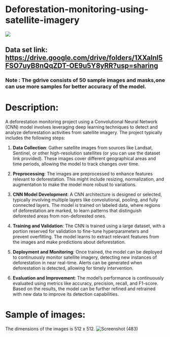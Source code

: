 # Deforestation-monitoring-using-satellite-imagery
<p>
  <img src="https://www.google.com/url?sa=i&url=https%3A%2F%2Fwww.cyberswift.com%2Fin%2Findustries%2Fafforestation-deforestation&psig=AOvVaw3pWFSMrf4m_gckAXV_tktw&ust=1723304056236000&source=images&cd=vfe&opi=89978449&ved=0CBEQjRxqFwoTCIC3pd2e6IcDFQAAAAAdAAAAABAE">
</p>

## Data set link: https://drive.google.com/drive/folders/1XXaInl5FSO7uyB8nQqZDT-OE9u5Y8yRR?usp=sharing
### Note : The gdrive consists of 50 sample images and masks,one can use more samples for better accuracy of the model.
# Description:
A deforestation monitoring project using a Convolutional Neural Network (CNN) model involves leveraging deep learning techniques to detect and analyze deforestation activities from satellite imagery. The project typically includes the following steps:

1. **Data Collection**: Gather satellite images from sources like Landsat, Sentinel, or other high-resolution satellites (or you can use the dataset link provided). These images cover different geographical areas and time periods, allowing the model to track changes over time.

2. **Preprocessing**: The images are preprocessed to enhance features relevant to deforestation. This might include resizing, normalization, and augmentation to make the model more robust to variations.

3. **CNN Model Development**: A CNN architecture is designed or selected, typically involving multiple layers like convolutional, pooling, and fully connected layers. The model is trained on labeled data, where regions of deforestation are marked, to learn patterns that distinguish deforested areas from non-deforested ones.

4. **Training and Validation**: The CNN is trained using a large dataset, with a portion reserved for validation to fine-tune hyperparameters and prevent overfitting. The model learns to extract relevant features from the images and make predictions about deforestation.

5. **Deployment and Monitoring**: Once trained, the model can be deployed to continuously monitor satellite imagery, detecting new instances of deforestation in near real-time. Alerts can be generated when deforestation is detected, allowing for timely intervention.

6. **Evaluation and Improvement**: The model’s performance is continuously evaluated using metrics like accuracy, precision, recall, and F1-score. Based on the results, the model can be further refined and retrained with new data to improve its detection capabilities.

# Sample of images:
The dimensions of the images is 512 x 512.
![Screenshot (483)](https://github.com/user-attachments/assets/9dda6167-48e1-478e-891d-cf2b4ae1ee2d)


